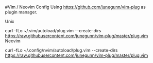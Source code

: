 #Vim / Neovim Config
Using https://github.com/junegunn/vim-plug as plugin manager.


Unix

curl -fLo ~/.vim/autoload/plug.vim --create-dirs \
    https://raw.githubusercontent.com/junegunn/vim-plug/master/plug.vim
Neovim

curl -fLo ~/.config/nvim/autoload/plug.vim --create-dirs \
    https://raw.githubusercontent.com/junegunn/vim-plug/master/plug.vim
